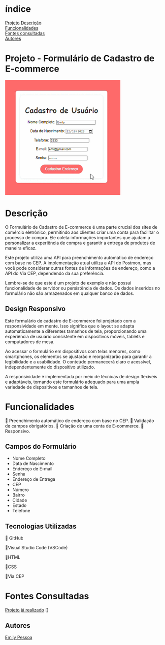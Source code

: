 # índice
[Projeto](#projeto)
[Descrição](#formul%C3%A1rio-de-cadastro-de-e-commerce)  
[Funcionalidades](#funcionalidades)   
[Fontes consultadas](#fontes-consultadas)  
[Autores](#autores)  

# Projeto - Formulário de Cadastro de E-commerce
![img](img/Gravando%202023-10-25%20124325.gif)

# Descrição
O Formulário de Cadastro de E-commerce é uma parte crucial dos sites de comércio eletrônico, permitindo aos clientes criar uma conta para facilitar o processo de compra. Ele coleta informações importantes que ajudam a personalizar a experiência de compra e garantir a entrega de produtos de maneira eficaz.

Este projeto utiliza uma API para preenchimento automático de endereço com base no CEP. A implementação atual utiliza a API do Postmon, mas você pode considerar outras fontes de informações de endereço, como a API do Via CEP, dependendo da sua preferência.

Lembre-se de que este é um projeto de exemplo e não possui funcionalidade de servidor ou persistência de dados. Os dados inseridos no formulário não são armazenados em qualquer banco de dados.

## Design Responsivo

Este formulário de cadastro de E-commerce foi projetado com a responsividade em mente. Isso significa que o layout se adapta automaticamente a diferentes tamanhos de tela, proporcionando uma experiência de usuário consistente em dispositivos móveis, tablets e computadores de mesa.

Ao acessar o formulário em dispositivos com telas menores, como smartphones, os elementos se ajustarão e reorganizarão para garantir a legibilidade e a usabilidade. O conteúdo permanecerá claro e acessível, independentemente do dispositivo utilizado.

A responsividade é implementada por meio de técnicas de design flexíveis e adaptáveis, tornando este formulário adequado para uma ampla variedade de dispositivos e tamanhos de tela.


# Funcionalidades

📍 Preenchimento automático de endereço com base no CEP.
📍 Validação de campos obrigatórios.
📍 Criação de uma conta de E-commerce.
📍 Responsivo.

## Campos do Formulário
* Nome Completo
* Data de Nascimento
* Endereço de E-mail
* Senha
* Endereço de Entrega
* CEP
* Número
* Bairro
* Cidade
* Estado
* Telefone

## Tecnologias Utilizadas
📍 GitHub

📍Visual Studio Code (VSCode)

📍HTML

📍CSS

📍Via CEP


# Fontes Consultadas
[Projeto já realizado](https://github.com/emilypessoa/projeto-CadEndereco)
[]
## Autores
[Emily Pessoa](https://github.com/emilypessoa)

